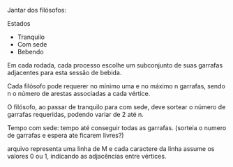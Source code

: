 Jantar dos filósofos:

Estados
- Tranquilo
- Com sede
- Bebendo

Em cada rodada, cada processo escolhe um subconjunto de suas garrafas adjacentes para esta sessão de bebida.

Cada filósofo pode requerer no mínimo uma e no máximo n garrafas, sendo n o número de arestas associadas a cada vértice.

O filósofo, ao passar de tranquilo para com sede, deve sortear o número de garrafas requeridas, podendo variar de 2 até n.

Tempo com sede: tempo até conseguir todas as garrafas. (sorteia o numero de garrafas e espera ate ficarem livres?)

arquivo representa uma linha de M e cada caractere da linha assume os valores 0 ou 1, indicando as adjacências entre vértices.